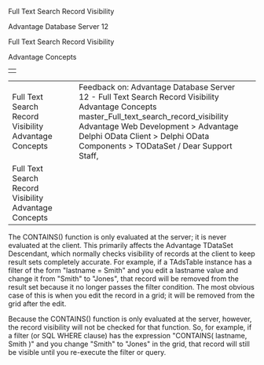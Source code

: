 Full Text Search Record Visibility




Advantage Database Server 12  

Full Text Search Record Visibility

Advantage Concepts

|  |
| --- |
|  |

|  |  |  |  |  |
| --- | --- | --- | --- | --- |
| Full Text Search Record Visibility  Advantage Concepts |  |  | Feedback on: Advantage Database Server 12 - Full Text Search Record Visibility Advantage Concepts master\_Full\_text\_search\_record\_visibility Advantage Web Development > Advantage Delphi OData Client > Delphi OData Components > TODataSet / Dear Support Staff, |  |
| Full Text Search Record Visibility  Advantage Concepts |  |  |  |  |

The CONTAINS() function is only evaluated at the server; it is never evaluated at the client. This primarily affects the Advantage TDataSet Descendant, which normally checks visibility of records at the client to keep result sets completely accurate. For example, if a TAdsTable instance has a filter of the form "lastname = Smith" and you edit a lastname value and change it from "Smith" to "Jones", that record will be removed from the result set because it no longer passes the filter condition. The most obvious case of this is when you edit the record in a grid; it will be removed from the grid after the edit.

Because the CONTAINS() function is only evaluated at the server, however, the record visibility will not be checked for that function. So, for example, if a filter (or SQL WHERE clause) has the expression "CONTAINS( lastname, Smith )" and you change "Smith" to "Jones" in the grid, that record will still be visible until you re-execute the filter or query.